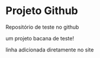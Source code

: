 # Projeto Github
 Repositório de teste no github

um projeto bacana de teste!

linha adicionada diretamente no site
